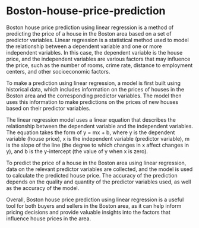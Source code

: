 # Boston-house-price-prediction
Boston house price prediction using linear regression is a method of predicting the price of a house in the Boston area based on a set of predictor variables. Linear
regression is a statistical method used to model the relationship between a dependent variable and one or more independent variables. In this case, the dependent
variable is the house price, and the independent variables are various factors that may influence the price, such as the number of rooms, crime rate, distance to
employment centers, and other socioeconomic factors.

To make a prediction using linear regression, a model is first built using historical data, which includes information on the prices of houses in the Boston area and
the corresponding predictor variables. The model then uses this information to make predictions on the prices of new houses based on their predictor variables.

The linear regression model uses a linear equation that describes the relationship between the dependent variable and the independent variables. The equation takes 
the form of y = mx + b, where y is the dependent variable (house price), x is the independent variable (predictor variable), m is the slope of the line (the degree 
to which changes in x affect changes in y), and b is the y-intercept (the value of y when x is zero).

To predict the price of a house in the Boston area using linear regression, data on the relevant predictor variables are collected, and the model is used to 
calculate the predicted house price. The accuracy of the prediction depends on the quality and quantity of the predictor variables used, as well as the accuracy of 
the model.

Overall, Boston house price prediction using linear regression is a useful tool for both buyers and sellers in the Boston area, as it can help inform pricing 
decisions and provide valuable insights into the factors that influence house prices in the area.
